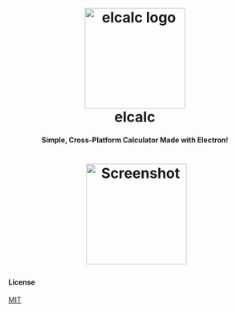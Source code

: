 <h1 align="center">
  <br>
  <a href="https://github.com/xxczaki/elcalc"><img src="https://raw.githubusercontent.com/xxczaki/elcalc/master/logo.png" alt="elcalc logo" width="200"></a>
  <br>
  elcalc
  <br>
</h1>

<h4 align="center">Simple, Cross-Platform Calculator Made with Electron!</h4>
<h1 align="center">
  <a href="https://github.com/xxczaki/elcalc"><img src="https://raw.githubusercontent.com/xxczaki/elcalc/master/screenshot.png" alt="Screenshot" width="200"></a>
</h1>

#### License

[MIT](https://opensource.org/licenses/MIT)
